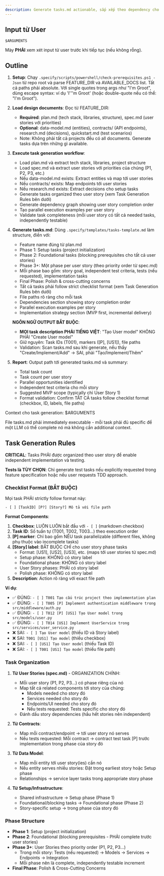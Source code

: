 ```yaml
---
description: Generate tasks.md actionable, sắp xếp theo dependency cho tính năng dựa trên các design artifacts available.
---
```


## Input từ User

```text
$ARGUMENTS
```

Mày **PHẢI** xem xét input từ user trước khi tiếp tục (nếu không rỗng).

## Outline

1. **Setup**: Chạy `.specify/scripts/powershell/check-prerequisites.ps1 -Json` từ repo root và parse FEATURE_DIR và AVAILABLE_DOCS list. Tất cả paths phải absolute. Với single quotes trong args như "I'm Groot", dùng escape syntax: ví dụ 'I'\''m Groot' (hoặc double-quote nếu có thể: "I'm Groot").

2. **Load design documents**: Đọc từ FEATURE_DIR:
   - **Required**: plan.md (tech stack, libraries, structure), spec.md (user stories với priorities)
   - **Optional**: data-model.md (entities), contracts/ (API endpoints), research.md (decisions), quickstart.md (test scenarios)
   - Note: Không phải tất cả projects đều có all documents. Generate tasks dựa trên những gì available.

3. **Execute task generation workflow**:
   - Load plan.md và extract tech stack, libraries, project structure
   - Load spec.md và extract user stories với priorities của chúng (P1, P2, P3, etc.)
   - Nếu data-model.md exists: Extract entities và map tới user stories
   - Nếu contracts/ exists: Map endpoints tới user stories
   - Nếu research.md exists: Extract decisions cho setup tasks
   - Generate tasks organized theo user story (xem Task Generation Rules bên dưới)
   - Generate dependency graph showing user story completion order
   - Tạo parallel execution examples per user story
   - Validate task completeness (mỗi user story có tất cả needed tasks, independently testable)

4. **Generate tasks.md**: Dùng `.specify/templates/tasks-template.md` làm structure, điền với:
   - Feature name đúng từ plan.md
   - Phase 1: Setup tasks (project initialization)
   - Phase 2: Foundational tasks (blocking prerequisites cho tất cả user stories)
   - Phase 3+: Một phase per user story (theo priority order từ spec.md)
   - Mỗi phase bao gồm: story goal, independent test criteria, tests (nếu requested), implementation tasks
   - Final Phase: Polish & cross-cutting concerns
   - Tất cả tasks phải follow strict checklist format (xem Task Generation Rules bên dưới)
   - File paths rõ ràng cho mỗi task
   - Dependencies section showing story completion order
   - Parallel execution examples per story
   - Implementation strategy section (MVP first, incremental delivery)

   **NGÔN NGỮ OUTPUT BẮT BUỘC**:
   - **MỌI task description PHẢI TIẾNG VIỆT**: "Tạo User model" KHÔNG PHẢI "Create User model"
   - Giữ nguyên: Task IDs (T001), markers ([P], [US1]), file paths
   - Validation: Scan tasks.md sau khi generate, nếu thấy "Create/Implement/Add" → SAI, phải "Tạo/Implement/Thêm"

5. **Report**: Output path tới generated tasks.md và summary:
   - Total task count
   - Task count per user story
   - Parallel opportunities identified
   - Independent test criteria cho mỗi story
   - Suggested MVP scope (typically chỉ User Story 1)
   - Format validation: Confirm TẤT CẢ tasks follow checklist format (checkbox, ID, labels, file paths)

Context cho task generation: $ARGUMENTS

File tasks.md phải immediately executable - mỗi task phải đủ specific để một LLM có thể complete nó mà không cần additional context.

## Task Generation Rules

**CRITICAL**: Tasks PHẢI được organized theo user story để enable independent implementation và testing.

**Tests là TÙY CHỌN**: Chỉ generate test tasks nếu explicitly requested trong feature specification hoặc nếu user requests TDD approach.

### Checklist Format (BẮT BUỘC)

Mọi task PHẢI strictly follow format này:

```text
- [ ] [TaskID] [P?] [Story?] Mô tả với file path
```

**Format Components**:

1. **Checkbox**: LUÔN LUÔN bắt đầu với `- [ ]` (markdown checkbox)
2. **Task ID**: Số tuần tự (T001, T002, T003...) theo execution order
3. **[P] marker**: Chỉ bao gồm NẾU task parallelizable (different files, không phụ thuộc vào incomplete tasks)
4. **[Story] label**: BẮT BUỘC CHỈ cho user story phase tasks
   - Format: [US1], [US2], [US3], etc. (maps tới user stories từ spec.md)
   - Setup phase: KHÔNG có story label
   - Foundational phase: KHÔNG có story label
   - User Story phases: PHẢI có story label
   - Polish phase: KHÔNG có story label
5. **Description**: Action rõ ràng với exact file path

**Ví dụ**:

- ✅ ĐÚNG: `- [ ] T001 Tạo cấu trúc project theo implementation plan`
- ✅ ĐÚNG: `- [ ] T005 [P] Implement authentication middleware trong src/middleware/auth.py`
- ✅ ĐÚNG: `- [ ] T012 [P] [US1] Tạo User model trong src/models/user.py`
- ✅ ĐÚNG: `- [ ] T014 [US1] Implement UserService trong src/services/user_service.py`
- ❌ SAI: `- [ ] Tạo User model` (thiếu ID và Story label)
- ❌ SAI: `T001 [US1] Tạo model` (thiếu checkbox)
- ❌ SAI: `- [ ] [US1] Tạo User model` (thiếu Task ID)
- ❌ SAI: `- [ ] T001 [US1] Tạo model` (thiếu file path)

### Task Organization

1. **Từ User Stories (spec.md)** - ORGANIZATION CHÍNH:
   - Mỗi user story (P1, P2, P3...) có phase riêng của nó
   - Map tất cả related components tới story của chúng:
     - Models needed cho story đó
     - Services needed cho story đó
     - Endpoints/UI needed cho story đó
     - Nếu tests requested: Tests specific cho story đó
   - Đánh dấu story dependencies (hầu hết stories nên independent)

2. **Từ Contracts**:
   - Map mỗi contract/endpoint → tới user story nó serves
   - Nếu tests requested: Mỗi contract → contract test task [P] trước implementation trong phase của story đó

3. **Từ Data Model**:
   - Map mỗi entity tới user story(ies) cần nó
   - Nếu entity serves nhiều stories: Đặt trong earliest story hoặc Setup phase
   - Relationships → service layer tasks trong appropriate story phase

4. **Từ Setup/Infrastructure**:
   - Shared infrastructure → Setup phase (Phase 1)
   - Foundational/blocking tasks → Foundational phase (Phase 2)
   - Story-specific setup → trong phase của story đó

### Phase Structure

- **Phase 1**: Setup (project initialization)
- **Phase 2**: Foundational (blocking prerequisites - PHẢI complete trước user stories)
- **Phase 3+**: User Stories theo priority order (P1, P2, P3...)
  - Trong mỗi story: Tests (nếu requested) → Models → Services → Endpoints → Integration
  - Mỗi phase nên là complete, independently testable increment
- **Final Phase**: Polish & Cross-Cutting Concerns
